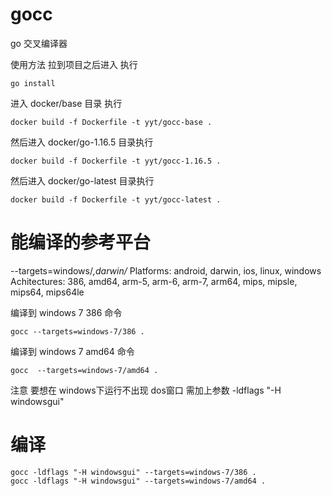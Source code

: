 # gocc

go 交叉编译器

使用方法 拉到项目之后进入 执行
``` shell
go install 
```

进入 docker/base 目录 执行
```shell
docker build -f Dockerfile -t yyt/gocc-base .
```
然后进入 docker/go-1.16.5 目录执行
```shell
docker build -f Dockerfile -t yyt/gocc-1.16.5 .
```
然后进入 docker/go-latest 目录执行
```shell
docker build -f Dockerfile -t yyt/gocc-latest .
```

# 能编译的参考平台
--targets=windows/*,darwin/*
Platforms: android, darwin, ios, linux, windows
Achitectures: 386, amd64, arm-5, arm-6, arm-7, arm64, mips, mipsle, mips64, mips64le

编译到 windows 7 386 命令
```shell
gocc --targets=windows-7/386 .
```

编译到 windows 7 amd64 命令
```shell
gocc  --targets=windows-7/amd64 .
```

注意 要想在 windows下运行不出现 dos窗口 需加上参数 -ldflags "-H windowsgui"

# 编译
```shell
gocc -ldflags "-H windowsgui" --targets=windows-7/386 .
gocc -ldflags "-H windowsgui" --targets=windows-7/amd64 .
```